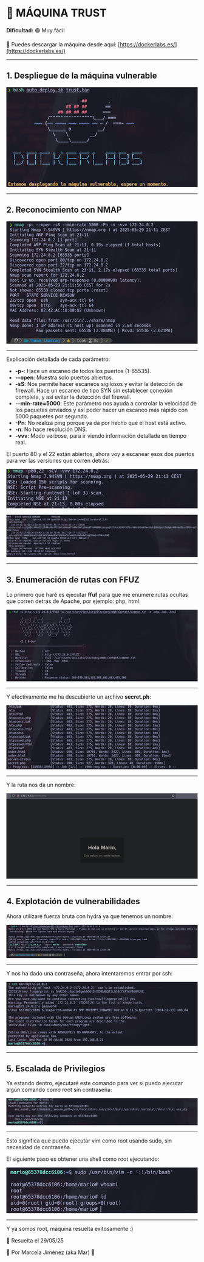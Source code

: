 # 🧠 MÁQUINA TRUST

**Dificultad:** 🟢 Muy fácil

🔗 Puedes descargar la máquina desde aquí: [https://dockerlabs.es/](https://dockerlabs.es/)

---

## 1. Despliegue de la máquina vulnerable

![máquina](./images/1.png)

---

## 2. Reconocimiento con **NMAP**

![máquina](./images/2.png)

---

Explicación detallada de cada parámetro:

- **-p-**: Hace un escaneo de todos los puertos (1-65535).
- **--open**: Muestra solo puertos abiertos.
- **-sS**: Nos permite hacer escaneos sigilosos y evitar la detección de firewall. Hace un escaneo de tipo SYN sin establecer conexión completa, y así evitar la detección del firewall.
- **--min-rate=5000**: Este parámetro nos ayuda a controlar la velocidad de los paquetes enviados y así poder hacer un escaneo más rápido con 5000 paquetes por segundo.
- **-Pn**: No realiza ping porque ya da por hecho que el host está activo.
- **-n**: No hace resolución DNS.
- **-vvv**: Modo verbose, para ir viendo información detallada en tiempo real.


El puerto 80 y el 22 están abiertos, ahora voy a escanear esos dos puertos para ver las versiones que corren detrás:

![máquina](./images/3.png)

![máquina](./images/4.png)

--- 

## 3. Enumeración de rutas con **FFUZ**
Lo primero que haré es ejecutar **ffuf** para que me enumere rutas ocultas que corren detrás de Apache, por ejemplo: php, html:

![máquina](./images/5.png)

---
Y efectivamente me ha descubierto un archivo **secret.ph**:

![máquina](./images/6.png)

---

Y la ruta nos da un nombre:

![máquina](./images/7.png)

---

## 4. Explotación de vulnerabilidades

Ahora utilizaré fuerza bruta con hydra ya que tenemos un nombre:

![máquina](./images/8.png)

---

Y nos ha dado una contraseña, ahora intentaremos entrar por ssh:

![máquina](./images/9.png)

---

## 5. Escalada de Privilegios

Ya estando dentro, ejecutaré este comando para ver si puedo ejecutar algún comando como root sin contraseña:

![máquina](./images/10.png)

---

Esto significa que puedo ejecutar vim como root usando sudo, sin necesidad de contraseña.

El siguiente paso es obtener una shell como root ejecutando:

![máquina](./images/11.png)

---

Y ya somos root, máquina resuelta exitosamente :)


📅 Resuelta el 29/05/25

👩 Por Marcela Jiménez (aka Mar)
🐉









